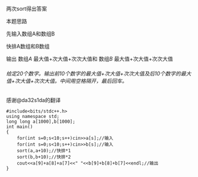 两次sort得出答案

本题思路

先输入数组A和数组B

快排A数组和B数组

输出 数组$A$ 最大值+次大值+次次大值和 数组$B$ 最大值+次大值+次次大值
###### 给定20个数字。输出前10个数字的最大值+次大值+次次大值及后10个数字的最大值+次大值+次次大值。中间用空格隔开，最后回车。

感谢@da32s1da的翻译
```
#include<bits/stdc++.h>
using namespace std;
long long a[1000],b[1000];
int main()
{
    for(int s=0;s<10;s++)cin>>a[s];//输入
    for(int s=0;s<10;s++)cin>>b[s];//输入
    sort(a,a+10);//快排*1
    sort(b,b+10);//快排*2
    cout<<a[9]+a[8]+a[7]<<" "<<b[9]+b[8]+b[7]<<endl;//输出
}
```